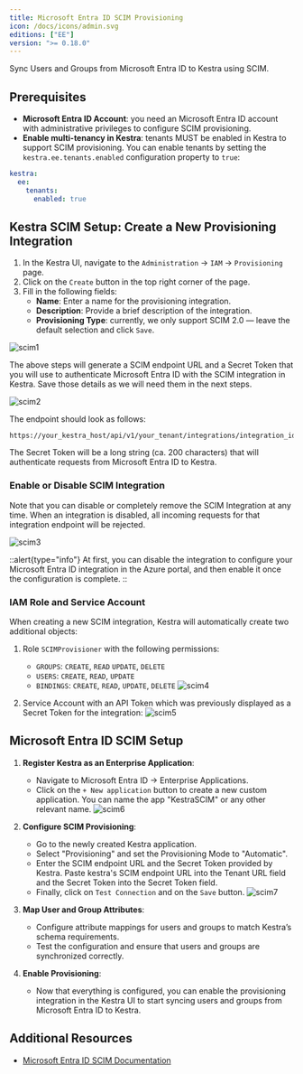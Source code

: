 ```yaml
---
title: Microsoft Entra ID SCIM Provisioning
icon: /docs/icons/admin.svg
editions: ["EE"]
version: ">= 0.18.0"
---
```


Sync Users and Groups from Microsoft Entra ID to Kestra using SCIM.

## Prerequisites

- **Microsoft Entra ID Account**: you need an Microsoft Entra ID account with administrative privileges to configure SCIM provisioning.
- **Enable multi-tenancy in Kestra**: tenants MUST be enabled in Kestra to support SCIM provisioning. You can enable tenants by setting the `kestra.ee.tenants.enabled` configuration property to `true`:

```yaml
kestra:
  ee:
    tenants:
      enabled: true
```

## Kestra SCIM Setup: Create a New Provisioning Integration

1. In the Kestra UI, navigate to the `Administration` → `IAM` → `Provisioning` page.
2. Click on the `Create` button in the top right corner of the page.
3. Fill in the following fields:
   - **Name**: Enter a name for the provisioning integration.
   - **Description**: Provide a brief description of the integration.
   - **Provisioning Type**: currently, we only support SCIM 2.0 — leave the default selection and click `Save`.

![scim1](/docs/enterprise/scim1.png)

The above steps will generate a SCIM endpoint URL and a Secret Token that you will use to authenticate Microsoft Entra ID with the SCIM integration in Kestra. Save those details as we will need them in the next steps.

![scim2](/docs/enterprise/scim2.png)

The endpoint should look as follows:

```
https://your_kestra_host/api/v1/your_tenant/integrations/integration_id/scim/v2
```

The Secret Token will be a long string (ca. 200 characters) that will authenticate requests from Microsoft Entra ID to Kestra.

### Enable or Disable SCIM Integration

Note that you can disable or completely remove the SCIM Integration at any time. When an integration is disabled, all incoming requests for that integration endpoint will be rejected.

![scim3](/docs/enterprise/scim3.png)


::alert{type="info"}
At first, you can disable the integration to configure your Microsoft Entra ID integration in the Azure portal, and then enable it once the configuration is complete.
::

### IAM Role and Service Account

When creating a new SCIM integration, Kestra will automatically create two additional objects:

1. Role `SCIMProvisioner` with the following permissions:
   - `GROUPS`: `CREATE`, `READ` `UPDATE`, `DELETE`
   - `USERS`: `CREATE`, `READ`, `UPDATE`
   - `BINDINGS`: `CREATE`, `READ`, `UPDATE`, `DELETE`
  ![scim4](/docs/enterprise/scim4.png)

2. Service Account with an API Token which was previously displayed as a Secret Token for the integration:
  ![scim5](/docs/enterprise/scim5.png)


## Microsoft Entra ID SCIM Setup

1. **Register Kestra as an Enterprise Application**:
   - Navigate to Microsoft Entra ID → Enterprise Applications.
   - Click on the `+ New application` button to create a new custom application. You can name the app "KestraSCIM" or any other relevant name.
  ![scim6](/docs/enterprise/scim6.png)

2. **Configure SCIM Provisioning**:
   - Go to the newly created Kestra application.
   - Select "Provisioning" and set the Provisioning Mode to "Automatic".
   - Enter the SCIM endpoint URL and the Secret Token provided by Kestra. Paste kestra's SCIM endpoint URL into the Tenant URL field and the Secret Token into the Secret Token field.
   - Finally, click on `Test Connection` and on the `Save` button.
  ![scim7](/docs/enterprise/scim7.png)

3. **Map User and Group Attributes**:
   - Configure attribute mappings for users and groups to match Kestra’s schema requirements.
   - Test the configuration and ensure that users and groups are synchronized correctly.

4. **Enable Provisioning**:
   - Now that everything is configured, you can enable the provisioning integration in the Kestra UI to start syncing users and groups from Microsoft Entra ID to Kestra.

## Additional Resources

- [Microsoft Entra ID SCIM Documentation](https://docs.microsoft.com/en-us/azure/active-directory/app-provisioning/)

